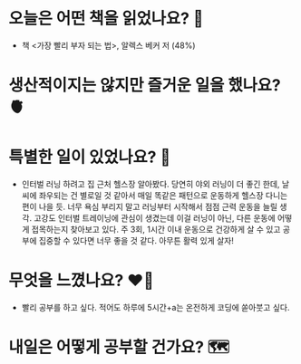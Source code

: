 # 오늘은 어떤 책을 읽었나요? 📖
- 책 <가장 빨리 부자 되는 법>, 알렉스 베커 저 (48%)

# 생산적이지는 않지만 즐거운 일을 했나요? 🫀

# 특별한 일이 있었나요? 🧳
- 인터벌 러닝 하려고 집 근처 헬스장 알아봤다. 당연히 야외 러닝이 더 좋긴 한데, 날씨에 좌우되는 건 별로일 것 같아서 매일 똑같은 패턴으로 운동하게 헬스장 다니는 편이 나을 듯. 너무 욕심 부리지 말고 러닝부터 시작해서 점점 근력 운동을 늘릴 생각. 고강도 인터벌 트레이닝에 관심이 생겼는데 이걸 러닝이 아닌, 다른 운동에 어떻게 접목하는지 찾아보고 있다. 주 3회, 1시간 이내 운동으로 건강하게 살 수 있고 공부에 집중할 수 있다면 너무 좋을 것 같다. 아무튼 활력 있게 살자!

# 무엇을 느꼈나요? ❤️‍🔥
- 빨리 공부를 하고 싶다. 적어도 하루에 5시간+a는 온전하게 코딩에 쏟아붓고 싶다.

# 내일은 어떻게 공부할 건가요? 🗺